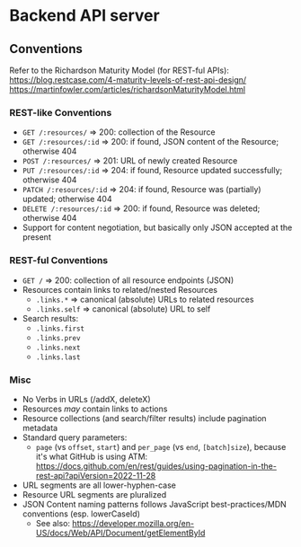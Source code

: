 # Backend API server

## Conventions
Refer to the Richardson Maturity Model (for REST-ful APIs):
    https://blog.restcase.com/4-maturity-levels-of-rest-api-design/
    https://martinfowler.com/articles/richardsonMaturityModel.html

### REST-like Conventions
* `GET /:resources/` => 200: collection of the Resource
* `GET /:resources/:id` => 200: if found, JSON content of the Resource; otherwise 404
* `POST /:resources/` => 201: URL of newly created Resource
* `PUT /:resources/:id` => 204: if found, Resource updated successfully; otherwise 404
* `PATCH /:resources/:id` => 204: if found, Resource was (partially) updated; otherwise 404
* `DELETE /:resources/:id` => 200: if found, Resource was deleted; otherwise 404
* Support for content negotiation, but basically only JSON accepted at the present

### REST-ful Conventions
* `GET /` => 200: collection of all resource endpoints (JSON)
* Resources contain links to related/nested Resources
    * `.links.*` => canonical (absolute) URLs to related resources
    * `.links.self` => canonical (absolute) URL to self
* Search results:
    * `.links.first`
    * `.links.prev`
    * `.links.next`
    * `.links.last`

### Misc
* No Verbs in URLs (/addX, deleteX)
* Resources *may* contain links to actions
* Resource collections (and search/filter results) include pagination metadata
* Standard query parameters:
    * `page` (vs `offset`, `start`) and `per_page` (vs `end`, `[batch]size`), because it's what GitHub is using ATM:
        https://docs.github.com/en/rest/guides/using-pagination-in-the-rest-api?apiVersion=2022-11-28
* URL segments are all lower-hyphen-case
* Resource URL segments are pluralized
* JSON Content naming patterns follows JavaScript best-practices/MDN conventions (esp. lowerCaseId)
    * See also: https://developer.mozilla.org/en-US/docs/Web/API/Document/getElementById
